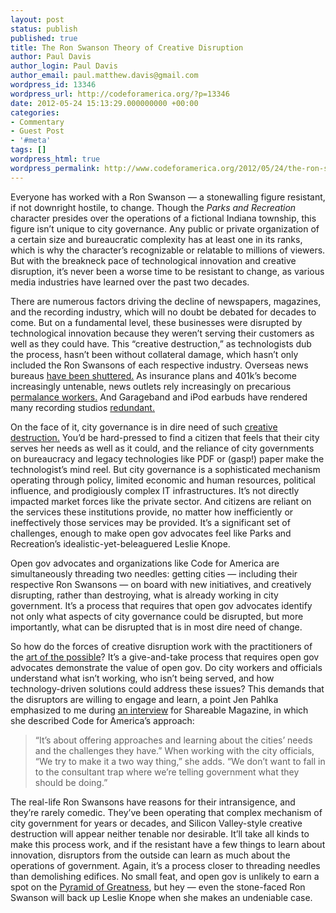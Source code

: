 ```yaml
---
layout: post
status: publish
published: true
title: The Ron Swanson Theory of Creative Disruption
author: Paul Davis
author_login: Paul Davis
author_email: paul.matthew.davis@gmail.com
wordpress_id: 13346
wordpress_url: http://codeforamerica.org/?p=13346
date: 2012-05-24 15:13:29.000000000 +00:00
categories:
- Commentary
- Guest Post
- '#meta'
tags: []
wordpress_html: true
wordpress_permalink: http://www.codeforamerica.org/2012/05/24/the-ron-swanson-theory-of-creative-disruption/
---
```


<p>Everyone has worked with a Ron Swanson — a stonewalling figure resistant, if not downright hostile, to change. Though the <em>Parks and Recreation</em> character presides over the operations of a fictional Indiana township, this figure isn’t unique to city governance. Any public or private organization of a certain size and bureaucratic complexity has at least one in its ranks, which is why the character’s recognizable or relatable to millions of viewers. But with the breakneck pace of technological innovation and creative disruption, it’s never been a worse time to be resistant to change, as various media industries have learned over the past two decades.</p>
<p>There are numerous factors driving the decline of newspapers, magazines, and the recording industry, which will no doubt be debated for decades to come. But on a fundamental level, these businesses were disrupted by technological innovation because they weren’t serving their customers as well as they could have. This “creative destruction,” as technologists dub the process, hasn’t been without collateral damage, which hasn’t only included the Ron Swansons of each respective industry. Overseas news bureaus <a href="http://www.ajr.org/article.asp?id=4985" target="_blank">have been shuttered.</a> As insurance plans and 401k’s become increasingly untenable, news outlets rely increasingly on precarious <a href="http://www.thefiscaltimes.com/Articles/2011/01/02/Permalancing-The-New-Disposable-Workforce.aspx#page1" target="_blank">permalance workers.</a> And Garageband and iPod earbuds have rendered many recording studios <a href="http://articles.latimes.com/2009/oct/13/business/fi-smallbiz-studios13" target="_blank">redundant.</a></p>
<p>On the face of it, city governance is in dire need of such <a href="http://codeforamerica.org/2012/02/07/up-for-your-discussion-themes-for-the-year/" target="_blank">creative destruction.</a> You’d be hard-pressed to find a citizen that feels that their city serves her needs as well as it could, and the reliance of city governments on bureaucracy and legacy technologies like PDF or (gasp!) paper make the technologist’s mind reel. But city governance is a sophisticated mechanism operating through policy, limited economic and human resources, political influence, and prodigiously complex IT infrastructures. It’s not directly impacted market forces like the private sector. And citizens are reliant on the services these institutions provide, no matter how inefficiently or ineffectively those services may be provided. It’s a significant set of challenges, enough to make open gov advocates feel like Parks and Recreation’s idealistic-yet-beleaguered Leslie Knope.</p>
<p>Open gov advocates and organizations like Code for America are simultaneously threading two needles: getting cities — including their respective Ron Swansons — on board with new initiatives, and creatively disrupting, rather than destroying, what is already working in city government. It’s a process that requires that open gov advocates identify not only what aspects of city governance could be disrupted, but more importantly, what can be disrupted that is in most dire need of change.</p>
<p>So how do the forces of creative disruption work with the practitioners of the <a href="http://www.quotationspage.com/quote/24903.html" target="_blank">art of the possible</a>? It’s a give-and-take process that requires open gov advocates demonstrate the value of open gov. Do city workers and officials understand what isn’t working, who isn’t being served, and how technology-driven solutions could address these issues? This demands that the disruptors are willing to engage and learn, a point Jen Pahlka emphasized to me during <a href="http://www.shareable.net/blog/code-for-americas-vision-for-peer-to-peer-city-government" target="_blank">an interview</a> for Shareable Magazine, in which she described Code for America’s approach:</p>
<blockquote><p>“It’s about offering approaches and learning about the cities’ needs and the challenges they have.” When working with the city officials, “We try to make it a two way thing,” she adds. “We don’t want to fall in to the consultant trap where we’re telling government what they should be doing.”</p></blockquote>
<p>The real-life Ron Swansons have reasons for their intransigence, and they’re rarely comedic. They’ve been operating that complex mechanism of city government for years or decades, and Silicon Valley-style creative destruction will appear neither tenable nor desirable. It’ll take all kinds to make this process work, and if the resistant have a few things to learn about innovation, disruptors from the outside can learn as much about the operations of government. Again, it’s a process closer to threading needles than demolishing edifices. No small feat, and open gov is unlikely to earn a spot on the <a href="http://parksandrecreation.wikia.com/wiki/Ron_Swanson's_Pyramid_of_Greatness" target="_blank">Pyramid of Greatness</a>, but hey — even the stone-faced Ron Swanson will back up Leslie Knope when she makes an undeniable case.</p>
